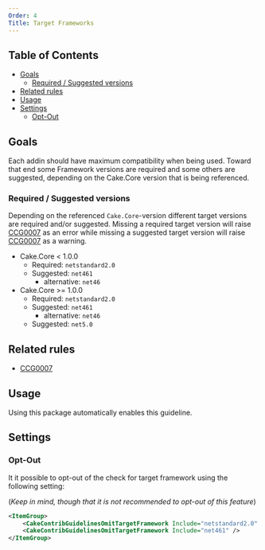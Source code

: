 ```yaml
---
Order: 4
Title: Target Frameworks
---
```


<!-- START doctoc generated TOC please keep comment here to allow auto update -->
<!-- DON'T EDIT THIS SECTION, INSTEAD RE-RUN doctoc TO UPDATE -->
## Table of Contents

- [Goals](#goals)
  - [Required / Suggested versions](#required--suggested-versions)
- [Related rules](#related-rules)
- [Usage](#usage)
- [Settings](#settings)
  - [Opt-Out](#opt-out)

<!-- END doctoc generated TOC please keep comment here to allow auto update -->

## Goals

Each addin should have maximum compatibility when being used. Toward that end some Framework versions are required and some others are 
suggested, depending on the Cake.Core version that is being referenced. 

### Required / Suggested versions

Depending on the referenced `Cake.Core`-version different target versions are required and/or suggested.
Missing a required target version will raise [CCG0007](../rules/ccg0007) as an error
while missing a suggested target version will raise [CCG0007](../rules/ccg0007) as a warning.

* Cake.Core < 1.0.0
  * Required: `netstandard2.0`
  * Suggested: `net461`
    * alternative: `net46`
* Cake.Core >= 1.0.0
  * Required: `netstandard2.0`
  * Suggested: `net461`
    * alternative: `net46`
  * Suggested: `net5.0`

## Related rules

 * [CCG0007](../rules/ccg0007)

## Usage

Using this package automatically enables this guideline.

## Settings

### Opt-Out

It it possible to opt-out of the check for target framework using the following setting:

(*Keep in mind, though that it is not recommended to opt-out of this feature*)

```xml
<ItemGroup>
    <CakeContribGuidelinesOmitTargetFramework Include="netstandard2.0" />
    <CakeContribGuidelinesOmitTargetFramework Include="net461" />
</ItemGroup>
```
